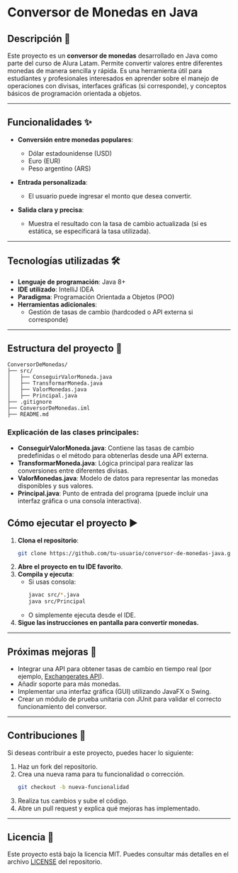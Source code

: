 
# Conversor de Monedas en Java

## Descripción 📄

Este proyecto es un **conversor de monedas** desarrollado en Java como parte del curso de Alura Latam. Permite convertir valores entre diferentes monedas de manera sencilla y rápida. Es una herramienta útil para estudiantes y profesionales interesados en aprender sobre el manejo de operaciones con divisas, interfaces gráficas (si corresponde), y conceptos básicos de programación orientada a objetos.

---

## Funcionalidades ✨

- **Conversión entre monedas populares**:
  - Dólar estadounidense (USD)
  - Euro (EUR)
  - Peso argentino (ARS)  

  
- **Entrada personalizada**:
  - El usuario puede ingresar el monto que desea convertir.

- **Salida clara y precisa**:
  - Muestra el resultado con la tasa de cambio actualizada (si es estática, se especificará la tasa utilizada).

---

## Tecnologías utilizadas 🛠️

- **Lenguaje de programación**: Java 8+  
- **IDE utilizado**: IntelliJ IDEA
- **Paradigma**: Programación Orientada a Objetos (POO)  
- **Herramientas adicionales**:  
  - Gestión de tasas de cambio (hardcoded o API externa si corresponde)

---

## Estructura del proyecto 📂

```
ConversorDeMonedas/
├── src/
│   ├── ConseguirValorMoneda.java
│   ├── TransformarMoneda.java
│   ├── ValorMonedas.java
│   ├── Principal.java
├── .gitignore
├── ConversorDeMonedas.iml
├── README.md
```

### Explicación de las clases principales:
- **ConseguirValorMoneda.java**: Contiene las tasas de cambio predefinidas o el método para obtenerlas desde una API externa.  
- **TransformarMoneda.java**: Lógica principal para realizar las conversiones entre diferentes divisas.  
- **ValorMonedas.java**: Modelo de datos para representar las monedas disponibles y sus valores.  
- **Principal.java**: Punto de entrada del programa (puede incluir una interfaz gráfica o una consola interactiva).

## Cómo ejecutar el proyecto ▶️

1. **Clona el repositorio**:
   ```bash
   git clone https://github.com/tu-usuario/conversor-de-monedas-java.git
   ```
2. **Abre el proyecto en tu IDE favorito**.
3. **Compila y ejecuta**:
   - Si usas consola:
     ```bash
     javac src/*.java
     java src/Principal
     ```
   - O simplemente ejecuta desde el IDE.
4. **Sigue las instrucciones en pantalla para convertir monedas.**

---

## Próximas mejoras 🚀

- Integrar una API para obtener tasas de cambio en tiempo real (por ejemplo, [Exchangerates API](https://exchangeratesapi.io/)).
- Añadir soporte para más monedas.
- Implementar una interfaz gráfica (GUI) utilizando JavaFX o Swing.
- Crear un módulo de prueba unitaria con JUnit para validar el correcto funcionamiento del conversor.

---

## Contribuciones 🤝

Si deseas contribuir a este proyecto, puedes hacer lo siguiente:

1. Haz un fork del repositorio.
2. Crea una nueva rama para tu funcionalidad o corrección.
   ```bash
   git checkout -b nueva-funcionalidad
   ```
3. Realiza tus cambios y sube el código.
4. Abre un pull request y explica qué mejoras has implementado.

---

## Licencia 📜

Este proyecto está bajo la licencia MIT. Puedes consultar más detalles en el archivo [LICENSE](LICENSE) del repositorio.
